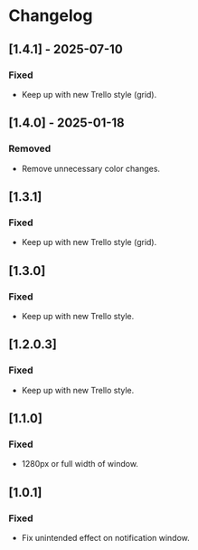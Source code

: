 # Changelog

## [1.4.1] - 2025-07-10
### Fixed
- Keep up with new Trello style (grid).

## [1.4.0] - 2025-01-18
### Removed
- Remove unnecessary color changes.

## [1.3.1]
### Fixed
- Keep up with new Trello style (grid).

## [1.3.0]
### Fixed
- Keep up with new Trello style.

## [1.2.0.3]
### Fixed
- Keep up with new Trello style.

## [1.1.0]
### Fixed
- 1280px or full width of window.

## [1.0.1]
### Fixed
- Fix unintended effect on notification window.